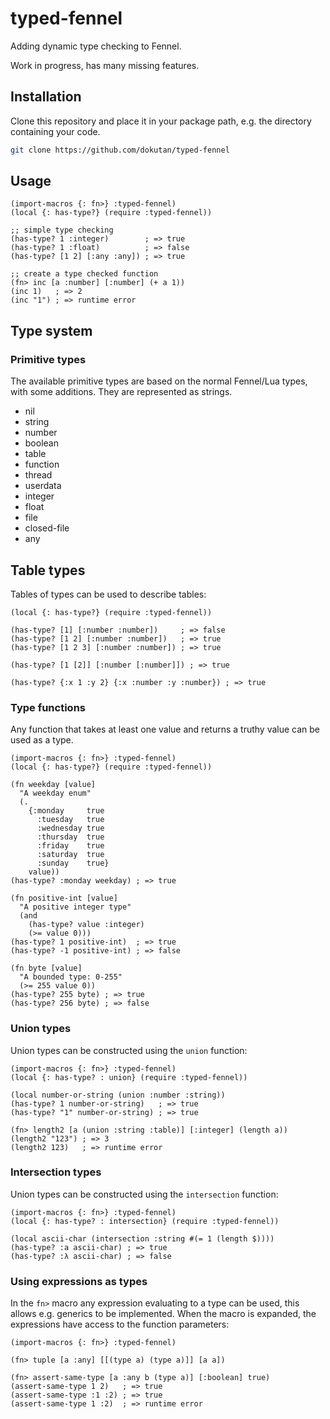 # typed-fennel
Adding dynamic type checking to Fennel.

Work in progress, has many missing features.

## Installation
Clone this repository and place it in your package path, e.g. the directory containing your code.

```sh
git clone https://github.com/dokutan/typed-fennel
```

## Usage

```fennel
(import-macros {: fn>} :typed-fennel)
(local {: has-type?} (require :typed-fennel))

;; simple type checking
(has-type? 1 :integer)        ; => true
(has-type? 1 :float)          ; => false
(has-type? [1 2] [:any :any]) ; => true

;; create a type checked function
(fn> inc [a :number] [:number] (+ a 1))
(inc 1)   ; => 2
(inc "1") ; => runtime error
```

## Type system

### Primitive types
The available primitive types are based on the normal Fennel/Lua types, with some additions. They are represented as strings.

- nil
- string
- number
- boolean
- table
- function
- thread
- userdata
- integer
- float
- file
- closed-file
- any

## Table types
Tables of types can be used to describe tables:

```fennel
(local {: has-type?} (require :typed-fennel))

(has-type? [1] [:number :number])     ; => false
(has-type? [1 2] [:number :number])   ; => true
(has-type? [1 2 3] [:number :number]) ; => true

(has-type? [1 [2]] [:number [:number]]) ; => true

(has-type? {:x 1 :y 2} {:x :number :y :number}) ; => true
```

### Type functions
Any function that takes at least one value and returns a truthy value can be used as a type.

```fennel
(import-macros {: fn>} :typed-fennel)
(local {: has-type?} (require :typed-fennel))

(fn weekday [value]
  "A weekday enum"
  (.
    {:monday     true
      :tuesday   true
      :wednesday true
      :thursday  true
      :friday    true
      :saturday  true
      :sunday    true}
    value))
(has-type? :monday weekday) ; => true

(fn positive-int [value]
  "A positive integer type"
  (and
    (has-type? value :integer)
    (>= value 0)))
(has-type? 1 positive-int)  ; => true
(has-type? -1 positive-int) ; => false

(fn byte [value]
  "A bounded type: 0-255"
  (>= 255 value 0))
(has-type? 255 byte) ; => true
(has-type? 256 byte) ; => false
```

### Union types
Union types can be constructed using the ``union`` function:

```fennel
(import-macros {: fn>} :typed-fennel)
(local {: has-type? : union} (require :typed-fennel))

(local number-or-string (union :number :string))
(has-type? 1 number-or-string)   ; => true
(has-type? "1" number-or-string) ; => true

(fn> length2 [a (union :string :table)] [:integer] (length a))
(length2 "123") ; => 3 
(length2 123)   ; => runtime error
```

### Intersection types
Union types can be constructed using the ``intersection`` function:

```fennel
(import-macros {: fn>} :typed-fennel)
(local {: has-type? : intersection} (require :typed-fennel))

(local ascii-char (intersection :string #(= 1 (length $))))
(has-type? :a ascii-char) ; => true
(has-type? :λ ascii-char) ; => false
```

### Using expressions as types
In the ``fn>`` macro any expression evaluating to a type can be used, this allows e.g. generics to be implemented.
When the macro is expanded, the expressions have access to the function parameters:

```fennel
(import-macros {: fn>} :typed-fennel)

(fn> tuple [a :any] [[(type a) (type a)]] [a a])

(fn> assert-same-type [a :any b (type a)] [:boolean] true)
(assert-same-type 1 2)   ; => true
(assert-same-type :1 :2) ; => true
(assert-same-type 1 :2)  ; => runtime error
```
